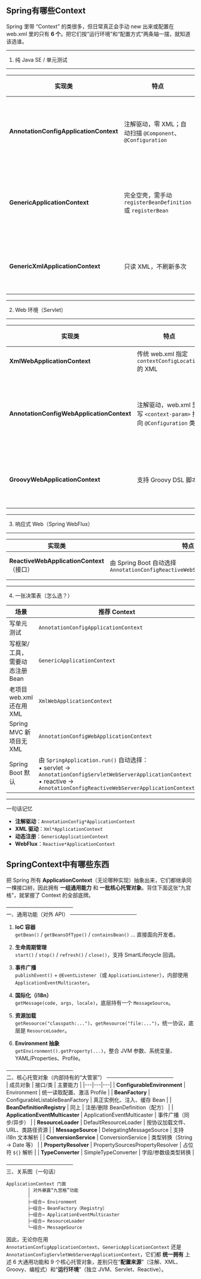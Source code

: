 ## Spring有哪些Context
Spring 里带 “Context” 的类很多，但日常真正会手动 new 出来或配置在 web.xml 里的只有 **6 个**。把它们按“运行环境”和“配置方式”两条轴一摆，就知道该选谁。

---------------------------------
1. 纯 Java SE / 单元测试
---------------------------------
| 实现类 | 特点 | 典型场景 |
|---|---|---|
| **AnnotationConfigApplicationContext** | 注解驱动，零 XML；自动扫描 `@Component`、`@Configuration` | 单元测试、Spring Boot 早期启动器、微服务 jar |
| **GenericApplicationContext** | 完全空壳，需手动 `registerBeanDefinition` 或 `registerBean` | 需要动态编程注册 Bean 的框架二次开发、测试 |
| **GenericXmlApplicationContext** | 只读 XML，不刷新多次 | 快速起一个 XML 配置的原型，极少用 |

---------------------------------
2. Web 环境（Servlet）
---------------------------------
| 实现类 | 特点 | 典型场景 |
|---|---|---|
| **XmlWebApplicationContext** | 传统 web.xml 指定 `contextConfigLocation` 的 XML | 老项目、遗留系统 |
| **AnnotationConfigWebApplicationContext** | 注解驱动，web.xml 里写 `<context-param>` 指向 `@Configuration` 类 | Spring MVC 无 XML 项目、Spring Boot 内嵌容器 |
| **GroovyWebApplicationContext** | 支持 Groovy DSL 脚本 | 极小众，内部脚手架/脚本化部署 |

---------------------------------
3. 响应式 Web（Spring WebFlux）
---------------------------------
| 实现类 | 特点 | 典型场景 |
|---|---|---|
| **ReactiveWebApplicationContext**（接口） | 由 Spring Boot 自动选择 `AnnotationConfigReactiveWebServerApplicationContext` | 响应式 Netty/Undertow 应用 |

---------------------------------
4. 一张决策表（怎么选？）

| 场景 | 推荐 Context |
|---|---|
| 写单元测试 | `AnnotationConfigApplicationContext` |
| 写框架/工具，需要动态注册 Bean | `GenericApplicationContext` |
| 老项目 web.xml 还在用 XML | `XmlWebApplicationContext` |
| Spring MVC 新项目无 XML | `AnnotationConfigWebApplicationContext` |
| Spring Boot 默认 | 由 `SpringApplication.run()` 自动选择：<br>• servlet → `AnnotationConfigServletWebServerApplicationContext`<br>• reactive → `AnnotationConfigReactiveWebServerApplicationContext` |

---------------------------------
一句话记忆  
- **注解驱动**：`AnnotationConfig*ApplicationContext`  
- **XML 驱动**：`Xml*ApplicationContext`  
- **动态注册**：`GenericApplicationContext`  
- **WebFlux**：`Reactive*ApplicationContext`


## SpringContext中有哪些东西

把 Spring 所有 **ApplicationContext**（无论哪种实现）抽象出来，它们都继承同一棵接口树，因此拥有 **一组通用能力** 和 **一批核心托管对象**。背住下面这张“九宫格”，就掌握了 Context 的全部底牌。

──────────────────  
一、通用功能（对外 API）
──────────────────  
1. **IoC 容器**  
   `getBean()` / `getBeansOfType()` / `containsBean()` … 直接面向开发者。  

2. **生命周期管理**  
   `start()` / `stop()` / `refresh()` / `close()`，支持 SmartLifecycle 回调。  

3. **事件广播**  
   `publishEvent()` + `@EventListener`（或 `ApplicationListener`），内部使用 `ApplicationEventMulticaster`。  

4. **国际化（i18n）**  
   `getMessage(code, args, locale)`，底层持有一个 `MessageSource`。  

5. **资源加载**  
   `getResource("classpath:...")`、`getResource("file:...")`，统一协议，底层是 `ResourceLoader`。  

6. **Environment 抽象**  
   `getEnvironment().getProperty(...)`，整合 JVM 参数、系统变量、YAML/Properties、Profile。  

──────────────────  
二、核心托管对象（内部持有的“大管家”）
──────────────────  
| 成员对象 | 接口/类 | 主要能力 |
|---|---|---|
| **ConfigurableEnvironment** | Environment | 统一读取配置、激活 Profile |
| **BeanFactory** | ConfigurableListableBeanFactory | 真正实例化、注入、缓存 Bean |
| **BeanDefinitionRegistry** | 同上 | 注册/删除 BeanDefinition（配方） |
| **ApplicationEventMulticaster** | ApplicationEventMulticaster | 事件广播（同步/异步） |
| **ResourceLoader** | DefaultResourceLoader | 按协议加载文件、URL、类路径资源 |
| **MessageSource** | DelegatingMessageSource | 支持 i18n 文本解析 |
| **ConversionService** | ConversionService | 类型转换（String → Date 等） |
| **PropertyResolver** | PropertySourcesPropertyResolver | 占位符 `${}` 解析 |
| **TypeConverter** | SimpleTypeConverter | 字段/参数级类型转换 |

──────────────────  
三、关系图（一句话）
```
ApplicationContext 门面
        │ 对外暴露“九宫格”功能
        │
        ├─组合→ Environment
        ├─组合→ BeanFactory（Registry）
        ├─组合→ ApplicationEventMulticaster
        ├─组合→ ResourceLoader
        └─组合→ MessageSource
```

因此，无论你在用  
`AnnotationConfigApplicationContext`、`GenericApplicationContext` 还是  
`AnnotationConfigServletWebServerApplicationContext`，它们都 **统一拥有** 上述 6 大通用功能和 9 个核心托管对象，差别只在“**配置来源**”（注解、XML、Groovy、编程式）和“**运行环境**”（独立 JVM、Servlet、Reactive）。